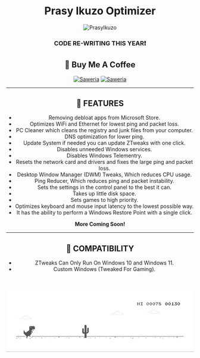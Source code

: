 **<div align="center"><h1>Prasy Ikuzo Optimizer</h1>**

![PrasyIkuzo](https://github.com/PrasyIkuzo/PrasyIkuzo-Optimizer/blob/main/images/preview.png)

<div align="center"><h3>CODE RE-WRITING THIS YEAR❗️</h3></div>

## 🍻 **Buy Me A Coffee**
<a href="https://saweria.co/PrasyIkuzo" target="_blank"><img
            src="https://img.shields.io/badge/Saweria-orange?style=for-the-badge&logoColor=white&logo=saweria"
            alt="Saweria"></a>
[![Saweria](https://img.shields.io/badge/Click--Here-white?style=for-the-badge&logo=saweria)](https://saweria.co/PrasyIkuzo)

___________________________________________________________________

## 🌟 **FEATURES**
- Removing debloat apps from Microsoft Store.
- Optimizes WiFi and Ethernet for lowest ping and packet loss.
- PC Cleaner which cleans the registry and junk files from your computer.
- DNS optimization for lower ping.
- Update System if needed you can update ZTweaks with one click.
- Disables unneeded Windows services.
- Disables Windows Telementry.
- Resets the network card and drivers and fixes the large ping and packet loss.
- Desktop Window Manager (DWM) Tweaks, Which reduces CPU usage.
- Ping Reducer, Which reduces ping and packet instability.
- Sets the settings in the control panel to the best it can.
- Takes up little disk space.
- Sets games to high priority.
- Optimizes keyboard and mouse input latency to the lowest possible way.
- It has the ability to perform a Windows Restore Point with a single click.

**More Coming Soon!**

___________________________________________________________________

## 🔭 **COMPATIBILITY**
- ZTweaks Can Only Run On Windows 10 and Windows 11.
- Custom Windows (Tweaked For Gaming).

<br>

![Dinosaurs 🗿](https://github.com/PrasyIkuzo/PrasyIkuzo-Optimizer/blob/main/images/dino.gif)
